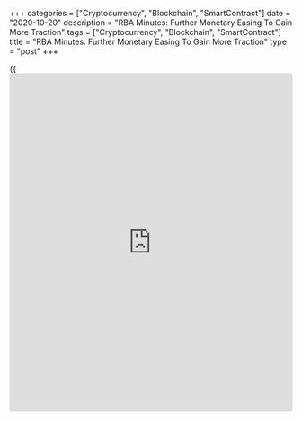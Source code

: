+++
categories = ["Cryptocurrency", "Blockchain", "SmartContract"]
date = "2020-10-20"
description = "RBA Minutes: Further Monetary Easing To Gain More Traction"
tags = ["Cryptocurrency", "Blockchain", "SmartContract"]
title = "RBA Minutes: Further Monetary Easing To Gain More Traction"
type = "post"
+++

{{<iframe id="large-banner" src="https://www.bounty.group/#slide=18.0" width="100%" height="600" scrolling="no" style="border: 0px solid rgb(216, 221, 230); border-radius: 3px;">}}

Policymakers of the Reserve Bank of Australia said further easing of
monetary [policy](https://www.fintechee.com/policy/) would gain more traction than earlier as the
[economy][1] reopens up.

At the monetary [policy](https://www.fintechee.com/policy/) meeting held in October, board members observed
that some parts of the transmission of easier monetary [policy](https://www.fintechee.com/policy/) had been
impaired as a result of the restrictions on activity in parts of the
economy.

But with the opening up of the economy, monetary [policy](https://www.fintechee.com/policy/) is set to gain
more traction than before, the board noted.

At the meeting, the bank had decided to maintain cash rate and the
targeted yield on three-year government bonds of 25 basis points.

The board viewed addressing the high rate of unemployment as an
important national priority.

Members recognized that while inflation can move up and down for a range
of reasons, achieving inflation consistent with the target is likely to
require a return to a tight labor market.

Regarding the nature of the forward guidance, the board said it would
not raise the cash rate until progress is being made towards full
employment and it is confidence that inflation will be sustainably
within the 2-3 percent target band.

The Board agreed to place more weight on actual, not forecast, inflation
in its decision-making, given the higher level of uncertainty.

For comments and feedback [contact](https://www.playgroundfx.com/contact/): editorial@rtt[news](https://www.letsplayfx.com/blog/forex-news-website/).com

[Economic News][1]

 **What parts of the world are seeing the best (and worst) economic
performances lately? Click[here][2] to check out our [Econ Scorecard][2]
and find out! See up-to-the-moment [ranking](https://www.playgroundfx.com/blog/crypto-exchange-ranking/)s for the best and worst
performers in [GDP][2], [unemployment rate][3], [inflation][4] and much
more.**

   1. www.rtt[news](https://www.letsplayfx.com/blog/forex-news-website/).com/Content/EconomicNews.aspx
   2. www.rtt[news](https://www.letsplayfx.com/blog/forex-news-website/).com/economic-scorecard/world-rank/GDP/highest-performance.aspx
   3. www.rtt[news](https://www.letsplayfx.com/blog/forex-news-website/).com/economic-scorecard/world-rank/unemployment-rate/lowest-performance.aspx
   4. www.rtt[news](https://www.letsplayfx.com/blog/forex-news-website/).com/economic-scorecard/world-rank/CPI/highest-performance.aspx